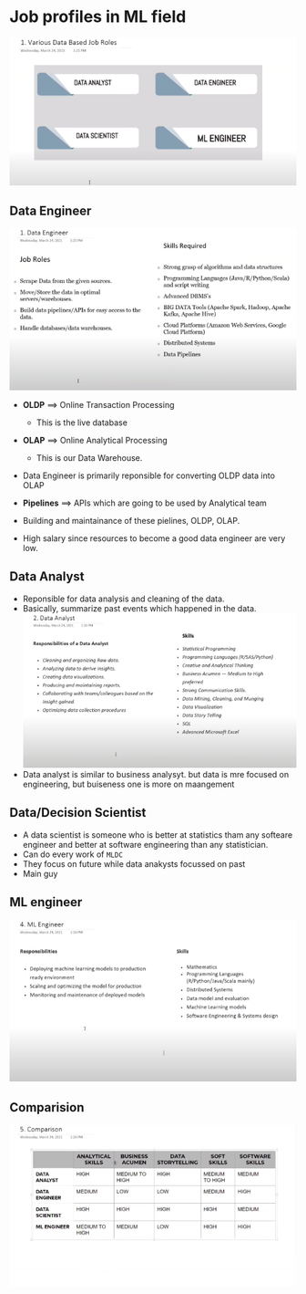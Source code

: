 # Job profiles in ML field

![Profiles](image.png)

## Data Engineer

![Data Engineer](image-1.png)

- **OLDP**  ==> Online Transaction Processing
  - This is the live database
- **OLAP** ==> Online Analytical Processing
  - This is our Data Warehouse.

- Data Engineer is primarily reponsible for converting OLDP data into OLAP

- **Pipelines** ==> APIs which are going to be used by Analytical team
- Building and maintainance of these pielines, OLDP, OLAP.

- High salary since resources to become a good data engineer are very low.

## Data Analyst

- Reponsible for data analysis and cleaning of the data.
- Basically, summarize past events which happened in the data.
![Data Analyst](image-2.png)
- Data analyst is similar to business analysyt. but data is mre focused on engineering, but buiseness one is more on maangement

## Data/Decision Scientist

- A data scientist is someone who is better at statistics tham any softeare engineer and better at software engineering than any statistician.
- Can do every work of `MLDC`
- They focus on future while data anakysts focussed on past
- Main guy

## ML engineer

![ML Engineer](image-3.png)

## Comparision

![Comparision](image-4.png)
